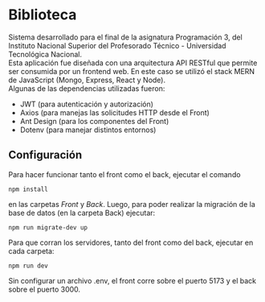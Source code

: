 # Biblioteca

Sistema desarrollado para el final de la asignatura Programación 3, del Instituto Nacional Superior del Profesorado Técnico - Universidad Tecnológica Nacional.  
Esta aplicación fue diseñada con una arquitectura API RESTful que permite ser consumida por un frontend web. En este caso se utilizó el stack MERN de JavaScript (Mongo, Express, React y Node).  
Algunas de las dependencias utilizadas fueron:
-  JWT (para autenticación y autorización)
-  Axios (para manejas las solicitudes HTTP desde el Front)
-  Ant Design (para los componentes del Front)
-  Dotenv (para manejar distintos entornos)

## Configuración
Para hacer funcionar tanto el front como el back, ejecutar el comando

`npm install`

en las carpetas _Front_ y _Back_. Luego, para poder realizar la migración de la base de datos (en la carpeta Back) ejecutar:

`npm run migrate-dev up`

Para que corran los servidores, tanto del front como del back, ejecutar en cada carpeta:

`npm run dev`

Sin configurar un archivo .env, el front corre sobre el puerto 5173 y el back sobre el puerto 3000.